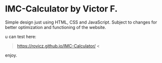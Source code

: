 # IMC-Calculator by Victor F.

Simple design just using HTML, CSS and JavaScript. Subject to changes for better optimization and functioning of the website.

u can test here:

> https://rovicz.github.io/IMC-Calculator/ <

enjoy.
